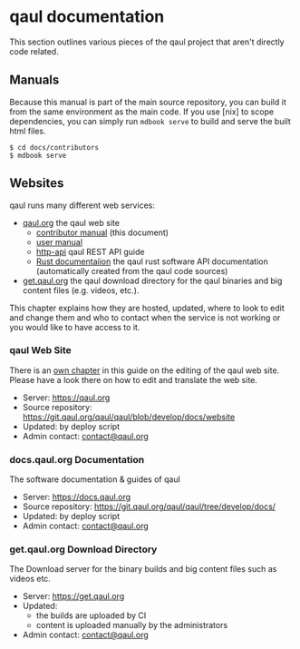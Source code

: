 # qaul documentation

This section outlines various pieces of the qaul project that
aren't directly code related.


## Manuals

Because this manual is part of the main source repository, you can
build it from the same environment as the main code.  If you use [nix]
to scope dependencies, you can simply run `mdbook serve` to build and
serve the built html files.

```console
$ cd docs/contributors
$ mdbook serve
```

## Websites

qaul runs many different web services:

* [qaul.org](https://qaul.org) the qaul web site
  * [contributor manual](https://docs.qaul.org/contributors) (this document)
  * [user manual](https://docs.qaul.org/users)
  * [http-api](https://docs.qaul.org/http-api) qaul REST API guide
  * [Rust documentaiion](https://docs.qaul.org/api) the qaul rust software API documentation (automatically created from the qaul code sources)
* [get.qaul.org](https://get.qaul.org) the qaul download directory for the qaul binaries and big content files (e.g. videos, etc.).

This chapter explains how they are hosted, updated, where to look to
edit and change them and who to contact when the service is not
working or you would like to have access to it.


### qaul Web Site

There is an [own chapter] in this guide on the editing of the qaul
web site.  Please have a look there on how to edit and translate the
web site.

* Server: https://qaul.org
* Source repository: https://git.qaul.org/qaul/qaul/blob/develop/docs/website
* Updated: by deploy script
* Admin contact: contact@qaul.org

[own chapter]: /website


### docs.qaul.org Documentation

The software documentation & guides of qaul

* Server: https://docs.qaul.org
* Source repository: https://git.qaul.org/qaul/qaul/tree/develop/docs/
* Updated: by deploy script
* Admin contact: contact@qaul.org


### get.qaul.org Download Directory

The Download server for the binary builds and big content files such
as videos etc.

* Server: https://get.qaul.org
* Updated:
  * the builds are uploaded by CI
  * content is uploaded manually by the administrators
* Admin contact: contact@qaul.org
